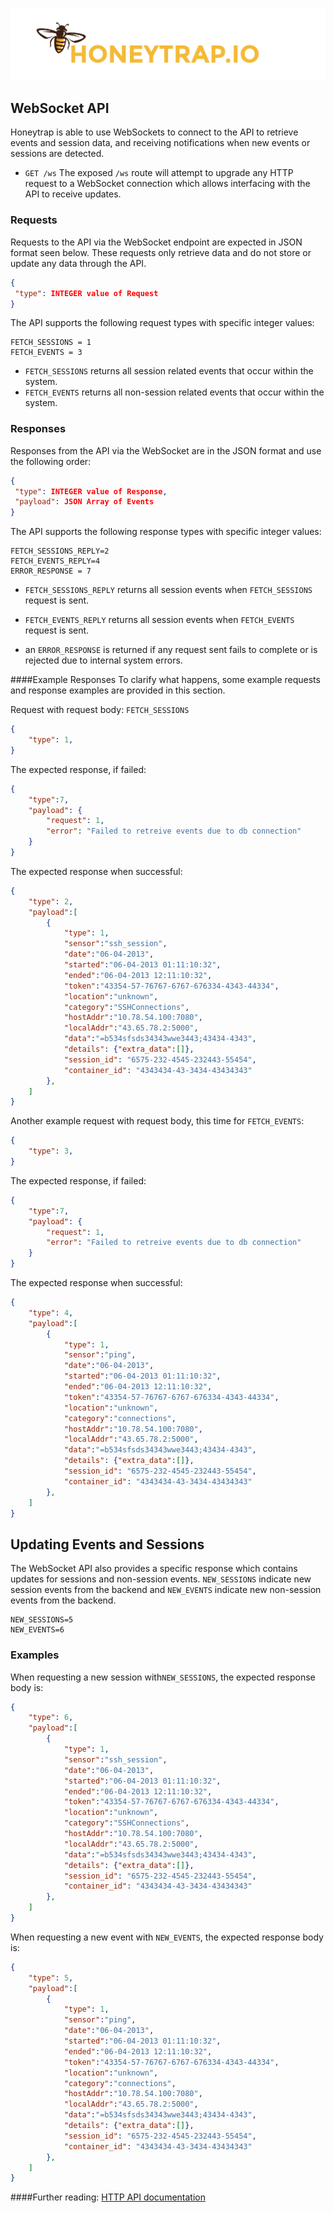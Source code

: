 ![Honeytrap_logo](honeytrap.2.jpg  "Honeytrap")
## WebSocket API
Honeytrap is able to use WebSockets to connect to the API to retrieve events and session data, and receiving notifications when new events or sessions are detected.

- `GET /ws`
The exposed `/ws` route will attempt to upgrade any HTTP request to a WebSocket connection which allows interfacing with the API to receive updates.

### Requests
Requests to the API via the WebSocket endpoint are expected in JSON format seen below. These requests only retrieve data and do not store or update any data through the API.

```json
{
 "type": INTEGER value of Request
}
```

The API supports the following request types with specific integer values:

```
FETCH_SESSIONS = 1
FETCH_EVENTS = 3
```

- `FETCH_SESSIONS` returns all session related events that occur within the system.
- `FETCH_EVENTS` returns all non-session related events that occur within the system.

### Responses
Responses from the API via the WebSocket are in the JSON format and use the following order:

```json
{
 "type": INTEGER value of Response,
 "payload": JSON Array of Events
}
```

The API supports the following response types with specific integer values:

```
FETCH_SESSIONS_REPLY=2
FETCH_EVENTS_REPLY=4
ERROR_RESPONSE = 7
```


- `FETCH_SESSIONS_REPLY` returns all session events when `FETCH_SESSIONS` request is sent.

- `FETCH_EVENTS_REPLY` returns all session events when `FETCH_EVENTS` request is sent.

- an `ERROR_RESPONSE` is returned if any request sent fails to complete or is rejected due to internal system errors.

####Example Responses
To clarify what happens, some example requests and response examples are provided in this section.

Request with request body:
`FETCH_SESSIONS`
```json
{
    "type": 1,
}
```

The expected response, if failed:

```json
{
    "type":7,
    "payload": {
        "request": 1,
        "error": "Failed to retreive events due to db connection"
    }
}
```


The expected response when successful:

```json
{
    "type": 2,
    "payload":[
        {
            "type": 1,
            "sensor":"ssh_session",
            "date":"06-04-2013",
            "started":"06-04-2013 01:11:10:32",
            "ended":"06-04-2013 12:11:10:32",
            "token":"43354-57-76767-6767-676334-4343-44334",
            "location":"unknown",
            "category":"SSHConnections",
            "hostAddr":"10.78.54.100:7080",
            "localAddr":"43.65.78.2:5000",
            "data":"=b534sfsds34343wwe3443;43434-4343",
            "details": {"extra_data":[]},
            "session_id": "6575-232-4545-232443-55454",
            "container_id": "4343434-43-3434-43434343"
        },
    ]
}
```

Another example request with request body, this time for `FETCH_EVENTS`:

```json
{
    "type": 3,
}
```

The expected response, if failed:

```json
{
    "type":7,
    "payload": {
        "request": 1,
        "error": "Failed to retreive events due to db connection"
    }
}
```


The expected response when successful:

```json
{
    "type": 4,
    "payload":[
        {
            "type": 1,
            "sensor":"ping",
            "date":"06-04-2013",
            "started":"06-04-2013 01:11:10:32",
            "ended":"06-04-2013 12:11:10:32",
            "token":"43354-57-76767-6767-676334-4343-44334",
            "location":"unknown",
            "category":"connections",
            "hostAddr":"10.78.54.100:7080",
            "localAddr":"43.65.78.2:5000",
            "data":"=b534sfsds34343wwe3443;43434-4343",
            "details": {"extra_data":[]},
            "session_id": "6575-232-4545-232443-55454",
            "container_id": "4343434-43-3434-43434343"
        },
    ]
}
```

## Updating Events and Sessions
The WebSocket API also provides a specific response which contains updates for sessions and non-session events. `NEW_SESSIONS` indicate new session events from the backend and `NEW_EVENTS` indicate new non-session events from the backend.

```
NEW_SESSIONS=5
NEW_EVENTS=6
```

### Examples
When requesting a new session with`NEW_SESSIONS`, the expected response body is:

```json
{
    "type": 6,
    "payload":[
        {
            "type": 1,
            "sensor":"ssh_session",
            "date":"06-04-2013",
            "started":"06-04-2013 01:11:10:32",
            "ended":"06-04-2013 12:11:10:32",
            "token":"43354-57-76767-6767-676334-4343-44334",
            "location":"unknown",
            "category":"SSHConnections",
            "hostAddr":"10.78.54.100:7080",
            "localAddr":"43.65.78.2:5000",
            "data":"=b534sfsds34343wwe3443;43434-4343",
            "details": {"extra_data":[]},
            "session_id": "6575-232-4545-232443-55454",
            "container_id": "4343434-43-3434-43434343"
        },
    ]
}
```

When requesting a new event with `NEW_EVENTS`, the expected response body is:

```json
{
    "type": 5,
    "payload":[
        {
            "type": 1,
            "sensor":"ping",
            "date":"06-04-2013",
            "started":"06-04-2013 01:11:10:32",
            "ended":"06-04-2013 12:11:10:32",
            "token":"43354-57-76767-6767-676334-4343-44334",
            "location":"unknown",
            "category":"connections",
            "hostAddr":"10.78.54.100:7080",
            "localAddr":"43.65.78.2:5000",
            "data":"=b534sfsds34343wwe3443;43434-4343",
            "details": {"extra_data":[]},
            "session_id": "6575-232-4545-232443-55454",
            "container_id": "4343434-43-3434-43434343"
        },
    ]
}
```

####Further reading:
[HTTP API documentation](HTTP-API.md) 